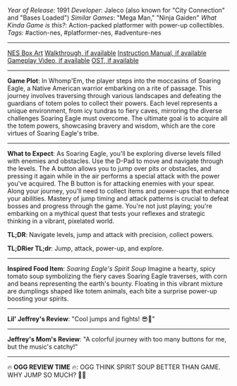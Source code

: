 *Year of Release*: 1991
*Developer*: Jaleco (also known for "City Connection" and "Bases Loaded")
*Similar Games*: "Mega Man," "Ninja Gaiden"
*What Kinda Game is this?*: Action-packed platformer with power-up collectibles.
*Tags:* #action-nes, #platformer-nes, #adventure-nes

---
[NES Box Art](https://www.google.com/search?tbm=isch&q=NES+Box+Art+Whomp'Em) 
[Walkthrough, if available](https://www.google.com/search?q=Walkthrough+NES+Whomp'Em)
[Instruction Manual, if available](https://www.google.com/search?q=NES+Instruction+Manual+Whomp'Em)
[Gameplay Video, if available](https://www.youtube.com/results?search_query=gameplay+NES+Whomp'Em) 
[OST, if available](https://www.youtube.com/results?search_query=gameplay+NES+Whomp'Em+OST)

- - -
**Game Plot**:
In Whomp'Em, the player steps into the moccasins of Soaring Eagle, a Native American warrior embarking on a rite of passage. This journey involves traversing through various landscapes and defeating the guardians of totem poles to collect their powers. Each level represents a unique environment, from icy tundras to fiery caves, mirroring the diverse challenges Soaring Eagle must overcome. The ultimate goal is to acquire all the totem powers, showcasing bravery and wisdom, which are the core virtues of Soaring Eagle's tribe.

- - -
**What to Expect**:
As Soaring Eagle, you'll be exploring diverse levels filled with enemies and obstacles. Use the D-Pad to move and navigate through the levels. The A button allows you to jump over pits or obstacles, and pressing it again while in the air performs a special attack with the power you've acquired. The B button is for attacking enemies with your spear. Along your journey, you'll need to collect items and power-ups that enhance your abilities. Mastery of jump timing and attack patterns is crucial to defeat bosses and progress through the game. You're not just playing; you're embarking on a mythical quest that tests your reflexes and strategic thinking in a vibrant, pixelated world.

**TL;DR**: Navigate levels, jump and attack with precision, collect powers.

**TL;DRier TL;dr**: Jump, attack, power-up, and explore.

---
**Inspired Food Item**: *Soaring Eagle's Spirit Soup*
Imagine a hearty, spicy tomato soup symbolizing the fiery caves Soaring Eagle traverses, with corn and beans representing the earth's bounty. Floating in this vibrant mixture are dumplings shaped like totem animals, each bite a surprise power-up boosting your spirits.

---
**Lil' Jeffrey's Review**: "Cool jumps and fights! 😎🐍"

---
**Jeffrey's Mom's Review**: "A colorful journey with too many buttons for me, but the music's catchy!"

---
🔥 **OGG REVIEW TIME** 🔥: OGG THINK SPIRIT SOUP BETTER THAN GAME. WHY JUMP SO MUCH? 🌋👣